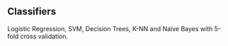 ## Classifiers

Logistic Regression, SVM, Decision Trees, K-NN and Naïve Bayes with 5-fold cross validation.
